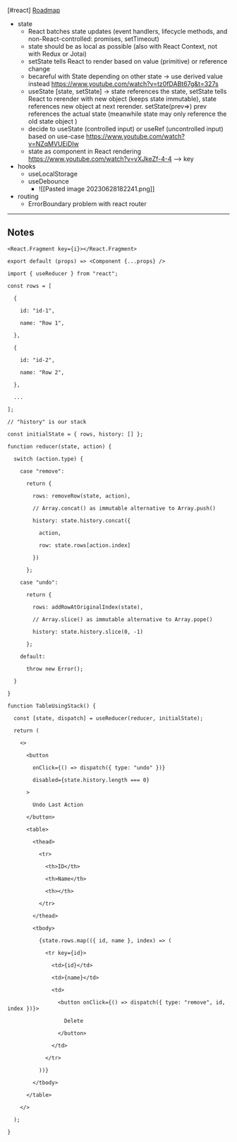 [#react]
[Roadmap](https://roadmap.sh/react)

- state
	- React batches state updates (event handlers, lifecycle methods, and non-React-controlled: promises, setTimeout)
	- state should be as local as possible (also with React Context, not with Redux or Jotai)
	- setState tells React to render  based on value (primitive) or reference change
	- becareful with State depending on other state -> use derived value instead https://www.youtube.com/watch?v=tz0fDABt67g&t=327s
	- useState [state, setState] -> state references the state, setState tells React to rerender with new object (keeps state immutable), state references new object at next rerender. setState(prev=>) prev references the actual state (meanwhile  state may only reference the old state object )
	- decide to useState (controlled input) or useRef (uncontrolled input) based on use-case https://www.youtube.com/watch?v=NZqMVUEiDIw
	- state as component in React rendering https://www.youtube.com/watch?v=vXJkeZf-4-4 --> key
- hooks
	- useLocalStorage
	- useDebounce
		- ![[Pasted image 20230628182241.png]]
- routing
	- ErrorBoundary problem with react router

***
## Notes
```
<React.Fragment key={i}></React.Fragment>

export default (props) => <Component {...props} />
```

```
import { useReducer } from "react";

const rows = [

  {

    id: "id-1",

    name: "Row 1",

  },

  {

    id: "id-2",

    name: "Row 2",

  },

  ...

];

// "history" is our stack

const initialState = { rows, history: [] };

function reducer(state, action) {

  switch (action.type) {

    case "remove":

      return {

        rows: removeRow(state, action),

        // Array.concat() as immutable alternative to Array.push()

        history: state.history.concat({

          action,

          row: state.rows[action.index]

        })

      };

    case "undo":

      return {

        rows: addRowAtOriginalIndex(state),

        // Array.slice() as immutable alternative to Array.pope()

        history: state.history.slice(0, -1)

      };

    default:

      throw new Error();

  }

}

function TableUsingStack() {

  const [state, dispatch] = useReducer(reducer, initialState);

  return (

    <>

      <button

        onClick={() => dispatch({ type: "undo" })}

        disabled={state.history.length === 0}

      >

        Undo Last Action

      </button>

      <table>

        <thead>

          <tr>

            <th>ID</th>

            <th>Name</th>

            <th></th>

          </tr>

        </thead>

        <tbody>

          {state.rows.map(({ id, name }, index) => (

            <tr key={id}>

              <td>{id}</td>

              <td>{name}</td>

              <td>

                <button onClick={() => dispatch({ type: "remove", id, index })}>

                  Delete

                </button>

              </td>

            </tr>

          ))}

        </tbody>

      </table>

    </>

  );

}
```